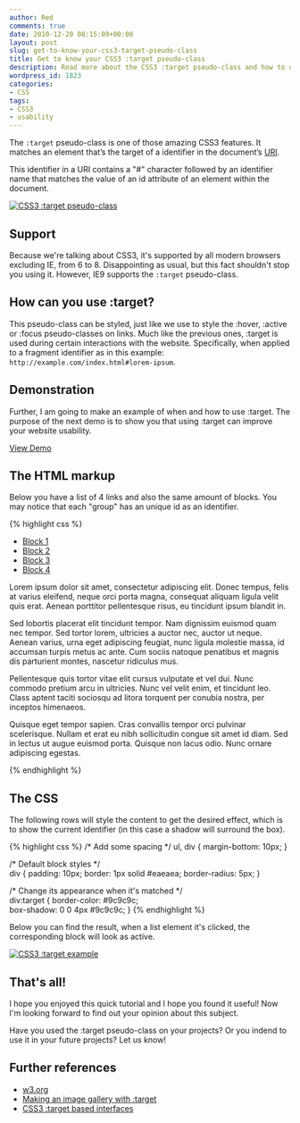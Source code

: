 ```yaml
---
author: Red
comments: true
date: 2010-12-20 08:15:09+00:00
layout: post
slug: get-to-know-your-css3-target-pseudo-class
title: Get to know your CSS3 :target pseudo-class
description: Read more about the CSS3 :target pseudo-class and how to use it to enhance your designs.
wordpress_id: 1823
categories:
- CSS
tags:
- CSS3
- usability
---
```


The `:target` pseudo-class is one of those amazing CSS3 features. It matches an element that’s the target of a identifier in the document’s [URI](http://en.wikipedia.org/wiki/Uniform_Resource_Identifier). 

This identifier in a URI contains a "#" character followed by an identifier name that matches the value of an id attribute of an element within the document.

[![CSS3 :target pseudo-class](http://www.red-team-design.com/dist/uploads/2010/12/css-target-pseudo-class.png)](/get-to-know-your-css3-target-pseudo-class)

<!-- more -->

## Support

Because we're talking about CSS3, it's supported by all modern browsers excluding IE, from 6 to 8. Disappointing as usual, but this fact shouldn't stop you using it. However, IE9 supports the `:target` pseudo-class.

## How can you use :target?

This pseudo-class can be styled, just like we use to style the :hover, :active or :focus pseudo-classes on links. Much like the previous ones, :target is used during certain interactions with the website. Specifically, when applied to a fragment identifier as in this example: `http://example.com/index.html#lorem-ipsum`.

## Demonstration

Further, I am going to make an example of when and how to use :target. The purpose of the next demo is to show you that using :target can improve your website usability.

[View Demo](/dist/uploads/2010/12/css-target-pseudo-class.html)

## The HTML markup

Below you have a list of 4 links and also the same amount of blocks. You may notice that each "group" has an unique id as an identifier.

{% highlight css %}
<ul>
    <li><a href="#id1">Block 1</a></li>
    <li><a href="#id2">Block 2</a></li>
    <li><a href="#id3">Block 3</a></li>
    <li><a href="#id4">Block 4</a></li>
</ul>

<div id="id1">
    <p>Lorem ipsum dolor sit amet, consectetur adipiscing elit. Donec tempus, felis at varius eleifend, neque orci porta magna, consequat aliquam ligula velit quis erat. Aenean porttitor pellentesque risus, eu tincidunt ipsum blandit in. </p>
</div>

<div id="id2">
    <p>Sed lobortis placerat elit tincidunt tempor. Nam dignissim euismod quam nec tempor. Sed tortor lorem, ultricies a auctor nec, auctor ut neque. Aenean varius, urna eget adipiscing feugiat, nunc ligula molestie massa, id accumsan turpis metus ac ante. Cum sociis natoque penatibus et magnis dis parturient montes, nascetur ridiculus mus.</p>
</div>

<div id="id3">
    <p>Pellentesque quis tortor vitae elit cursus vulputate et vel dui. Nunc commodo pretium arcu in ultricies. Nunc vel velit enim, et tincidunt leo. Class aptent taciti sociosqu ad litora torquent per conubia nostra, per inceptos himenaeos. </p>
</div>

<div id="id4">
    <p>Quisque eget tempor sapien. Cras convallis tempor orci pulvinar scelerisque. Nullam et erat eu nibh sollicitudin congue sit amet id diam. Sed in lectus ut augue euismod porta. Quisque non lacus odio. Nunc ornare adipiscing egestas. </p>
</div>
{% endhighlight %}

## The CSS

The following rows will style the content to get the desired effect, which is to show the current identifier (in this case a shadow will surround the box).

{% highlight css %}
/* Add some spacing */
ul, div {
    margin-bottom: 10px;
}

/* Default block styles */   
div {
    padding: 10px;
    border: 1px solid #eaeaea;
    border-radius: 5px;
}

/* Change its appearance when it's matched */    
div:target {
    border-color: #9c9c9c;      
    box-shadow: 0 0 4px #9c9c9c;
}
{% endhighlight %}

Below you can find the result, when a list element it's clicked, the corresponding block will look as active.

[![CSS3 :target example](http://www.red-team-design.com/dist/uploads/2010/12/target-example.png)](http://www.red-team-design.com/dist/uploads/2010/12/css-target-pseudo-class.html)

## That's all!

I hope you enjoyed this quick tutorial and I hope you found it useful! Now I'm looking forward to find out your opinion about this subject.

Have you used the :target pseudo-class on your projects? Or you indend to use it in your future projects? Let us know!

## Further references

  * [w3.org](http://www.w3.org/TR/css3-selectors/#target-pseudo)
  * [Making an image gallery with :target](http://www.css3.info/making-an-image-gallery-with-target/)
  * [CSS3 :target based interfaces](http://dev.opera.com/articles/view/css3-target-based-interfaces/)